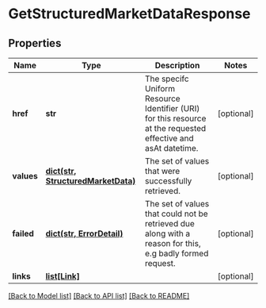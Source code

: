 # GetStructuredMarketDataResponse

## Properties
Name | Type | Description | Notes
------------ | ------------- | ------------- | -------------
**href** | **str** | The specifc Uniform Resource Identifier (URI) for this resource at the requested effective and asAt datetime. | [optional] 
**values** | [**dict(str, StructuredMarketData)**](StructuredMarketData.md) | The set of values that were successfully retrieved. | [optional] 
**failed** | [**dict(str, ErrorDetail)**](ErrorDetail.md) | The set of values that could not be retrieved due along with a reason for this, e.g badly formed request. | [optional] 
**links** | [**list[Link]**](Link.md) |  | [optional] 

[[Back to Model list]](../README.md#documentation-for-models) [[Back to API list]](../README.md#documentation-for-api-endpoints) [[Back to README]](../README.md)


